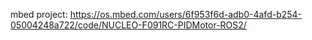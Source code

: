 mbed project: https://os.mbed.com/users/6f953f6d-adb0-4afd-b254-05004248a722/code/NUCLEO-F091RC-PIDMotor-ROS2/

